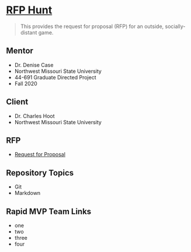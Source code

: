# [RFP Hunt](https://github.com/denisecase/rfp-hunt)

> This provides the request for proposal (RFP) for an outside, socially-distant game.

## Mentor

- Dr. Denise Case
- Northwest Missouri State University
- 44-691 Graduate Directed Project 
- Fall 2020

## Client

- Dr. Charles Hoot
- Northwest Missouri State University

## RFP

- [Request for Proposal]()

## Repository Topics

- Git
- Markdown

## Rapid MVP Team Links

- one
- two
- three
- four
